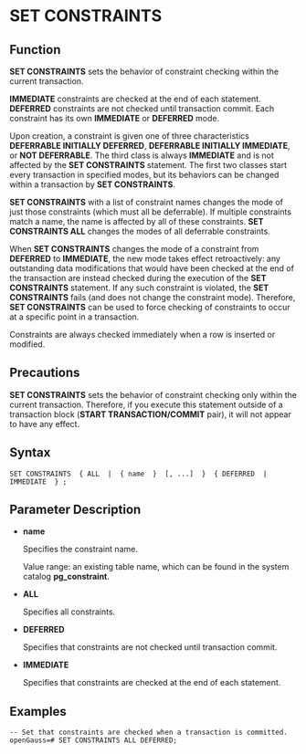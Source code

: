 # SET CONSTRAINTS<a name="EN-US_TOPIC_0289900402"></a>

## Function<a name="en-us_topic_0283136774_en-us_topic_0237122187_en-us_topic_0059779017_s016571300554457884633ea16394654e"></a>

**SET CONSTRAINTS**  sets the behavior of constraint checking within the current transaction.

**IMMEDIATE**  constraints are checked at the end of each statement.  **DEFERRED**  constraints are not checked until transaction commit. Each constraint has its own  **IMMEDIATE**  or  **DEFERRED**  mode.

Upon creation, a constraint is given one of three characteristics  **DEFERRABLE INITIALLY DEFERRED**,  **DEFERRABLE INITIALLY IMMEDIATE**, or  **NOT DEFERRABLE**. The third class is always  **IMMEDIATE**  and is not affected by the  **SET CONSTRAINTS**  statement. The first two classes start every transaction in specified modes, but its behaviors can be changed within a transaction by  **SET CONSTRAINTS**.

**SET CONSTRAINTS**  with a list of constraint names changes the mode of just those constraints \(which must all be deferrable\). If multiple constraints match a name, the name is affected by all of these constraints.  **SET CONSTRAINTS ALL**  changes the modes of all deferrable constraints.

When  **SET CONSTRAINTS**  changes the mode of a constraint from  **DEFERRED**  to  **IMMEDIATE**, the new mode takes effect retroactively: any outstanding data modifications that would have been checked at the end of the transaction are instead checked during the execution of the  **SET CONSTRAINTS**  statement. If any such constraint is violated, the  **SET CONSTRAINTS**  fails \(and does not change the constraint mode\). Therefore,  **SET CONSTRAINTS**  can be used to force checking of constraints to occur at a specific point in a transaction.

Constraints are always checked immediately when a row is inserted or modified.

## Precautions<a name="en-us_topic_0283136774_en-us_topic_0237122187_en-us_topic_0059779017_s321677998664492982aeded9dee52787"></a>

**SET CONSTRAINTS**  sets the behavior of constraint checking only within the current transaction. Therefore, if you execute this statement outside of a transaction block \(**START TRANSACTION/COMMIT**  pair\), it will not appear to have any effect.

## Syntax<a name="en-us_topic_0283136774_en-us_topic_0237122187_en-us_topic_0059779017_s8d239b808d544e6cbfdbf0be45ed052c"></a>

```
SET CONSTRAINTS  { ALL  |  { name  }  [, ...]  }  { DEFERRED  | IMMEDIATE  } ;
```

## Parameter Description<a name="en-us_topic_0283136774_en-us_topic_0237122187_en-us_topic_0059779017_sce8e8c2751c740879354a5adb7da996e"></a>

-   **name**

    Specifies the constraint name.

    Value range: an existing table name, which can be found in the system catalog  **pg\_constraint**.

-   **ALL**

    Specifies all constraints.

-   **DEFERRED**

    Specifies that constraints are not checked until transaction commit.

-   **IMMEDIATE**

    Specifies that constraints are checked at the end of each statement.


## Examples<a name="en-us_topic_0283136774_en-us_topic_0237122187_en-us_topic_0059779017_s1a9e95b23ffc4ba9b8873c7352f3d1f5"></a>

```
-- Set that constraints are checked when a transaction is committed.
openGauss=# SET CONSTRAINTS ALL DEFERRED;
```

